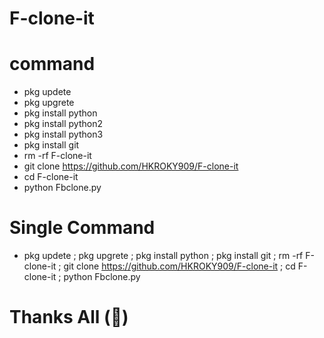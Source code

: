# F-clone-it
# command 
- pkg updete 
- pkg upgrete
- pkg install python 
- pkg install python2
- pkg install python3 
- pkg install git
- rm -rf F-clone-it
- git clone https://github.com/HKROKY909/F-clone-it
- cd F-clone-it
- python Fbclone.py

# Single Command 

- pkg updete ; pkg upgrete ; pkg install python ; pkg install git ; rm -rf F-clone-it ; git clone https://github.com/HKROKY909/F-clone-it ; cd F-clone-it ; python Fbclone.py

# Thanks All (💝)
